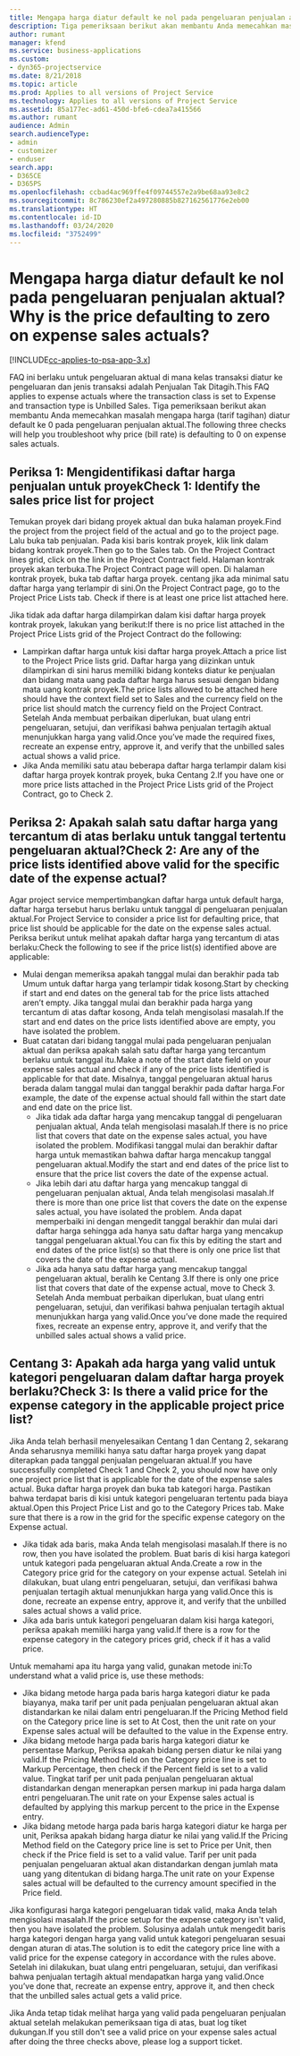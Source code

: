 ```yaml
---
title: Mengapa harga diatur default ke nol pada pengeluaran penjualan aktual?
description: Tiga pemeriksaan berikut akan membantu Anda memecahkan masalah mengapa harga diatur default ke 0 pada pengeluaran penjualan aktual.
author: rumant
manager: kfend
ms.service: business-applications
ms.custom:
- dyn365-projectservice
ms.date: 8/21/2018
ms.topic: article
ms.prod: Applies to all versions of Project Service
ms.technology: Applies to all versions of Project Service
ms.assetid: 85a177ec-ad61-450d-bfe6-cdea7a415566
ms.author: rumant
audience: Admin
search.audienceType:
- admin
- customizer
- enduser
search.app:
- D365CE
- D365PS
ms.openlocfilehash: ccbad4ac969ffe4f09744557e2a9be68aa93e8c2
ms.sourcegitcommit: 8c786230ef2a497280885b827162561776e2eb00
ms.translationtype: HT
ms.contentlocale: id-ID
ms.lasthandoff: 03/24/2020
ms.locfileid: "3752499"
---
```

# <a name="why-is-the-price-defaulting-to-zero-on-expense-sales-actuals"></a><span data-ttu-id="78e81-103">Mengapa harga diatur default ke nol pada pengeluaran penjualan aktual?</span><span class="sxs-lookup"><span data-stu-id="78e81-103">Why is the price defaulting to zero on expense sales actuals?</span></span>

[!INCLUDE[cc-applies-to-psa-app-3.x](../includes/cc-applies-to-psa-app-3x.md)]

<span data-ttu-id="78e81-104">FAQ ini berlaku untuk pengeluaran aktual di mana kelas transaksi diatur ke pengeluaran dan jenis transaksi adalah Penjualan Tak Ditagih.</span><span class="sxs-lookup"><span data-stu-id="78e81-104">This FAQ applies to expense actuals where the transaction class is set to Expense and transaction type is Unbilled Sales.</span></span> <span data-ttu-id="78e81-105">Tiga pemeriksaan berikut akan membantu Anda memecahkan masalah mengapa harga (tarif tagihan) diatur default ke 0 pada pengeluaran penjualan aktual.</span><span class="sxs-lookup"><span data-stu-id="78e81-105">The following three checks will help you troubleshoot why price (bill rate) is defaulting to 0 on expense sales actuals.</span></span>

## <a name="check-1-identify-the-sales-price-list-for-project"></a><span data-ttu-id="78e81-106">Periksa 1: Mengidentifikasi daftar harga penjualan untuk proyek</span><span class="sxs-lookup"><span data-stu-id="78e81-106">Check 1: Identify the sales price list for project</span></span>

<span data-ttu-id="78e81-107">Temukan proyek dari bidang proyek aktual dan buka halaman proyek.</span><span class="sxs-lookup"><span data-stu-id="78e81-107">Find the project from the project field of the actual and go to the project page.</span></span> <span data-ttu-id="78e81-108">Lalu buka tab penjualan. Pada kisi baris kontrak proyek, klik link dalam bidang kontrak proyek.</span><span class="sxs-lookup"><span data-stu-id="78e81-108">Then go to the Sales tab. On the Project Contract lines grid, click on the link in the Project Contract field.</span></span> <span data-ttu-id="78e81-109">Halaman kontrak proyek akan terbuka.</span><span class="sxs-lookup"><span data-stu-id="78e81-109">The Project Contract page will open.</span></span> <span data-ttu-id="78e81-110">Di halaman kontrak proyek, buka tab daftar harga proyek. centang jika ada minimal satu daftar harga yang terlampir di sini.</span><span class="sxs-lookup"><span data-stu-id="78e81-110">On the Project Contract page, go to the Project Price Lists tab. Check if there is at least one price list attached here.</span></span>

<span data-ttu-id="78e81-111">Jika tidak ada daftar harga dilampirkan dalam kisi daftar harga proyek kontrak proyek, lakukan yang berikut:</span><span class="sxs-lookup"><span data-stu-id="78e81-111">If there is no price list attached in the Project Price Lists grid of the Project Contract do the following:</span></span>

- <span data-ttu-id="78e81-112">Lampirkan daftar harga untuk kisi daftar harga proyek.</span><span class="sxs-lookup"><span data-stu-id="78e81-112">Attach a price list to the Project Price lists grid.</span></span> <span data-ttu-id="78e81-113">Daftar harga yang diizinkan untuk dilampirkan di sini harus memiliki bidang konteks diatur ke penjualan dan bidang mata uang pada daftar harga harus sesuai dengan bidang mata uang kontrak proyek.</span><span class="sxs-lookup"><span data-stu-id="78e81-113">The price lists allowed to be attached here should have the context field set to Sales and the currency field on the price list should match the currency field on the Project Contract.</span></span> <span data-ttu-id="78e81-114">Setelah Anda membuat perbaikan diperlukan, buat ulang entri pengeluaran, setujui, dan verifikasi bahwa penjualan tertagih aktual menunjukkan harga yang valid.</span><span class="sxs-lookup"><span data-stu-id="78e81-114">Once you’ve made the required fixes, recreate an expense entry, approve it, and verify that the unbilled sales actual shows a valid price.</span></span>
- <span data-ttu-id="78e81-115">Jika Anda memiliki satu atau beberapa daftar harga terlampir dalam kisi daftar harga proyek kontrak proyek, buka Centang 2.</span><span class="sxs-lookup"><span data-stu-id="78e81-115">If you have one or more price lists attached in the Project Price Lists grid of the Project Contract, go to Check 2.</span></span>

## <a name="check-2-are-any-of-the-price-lists-identified-above-valid-for-the-specific-date-of-the-expense-actual"></a><span data-ttu-id="78e81-116">Periksa 2: Apakah salah satu daftar harga yang tercantum di atas berlaku untuk tanggal tertentu pengeluaran aktual?</span><span class="sxs-lookup"><span data-stu-id="78e81-116">Check 2: Are any of the price lists identified above valid for the specific date of the expense actual?</span></span>

<span data-ttu-id="78e81-117">Agar project service mempertimbangkan daftar harga untuk default harga, daftar harga tersebut harus berlaku untuk tanggal di pengeluaran penjualan aktual.</span><span class="sxs-lookup"><span data-stu-id="78e81-117">For Project Service to consider a price list for defaulting price, that price list should be applicable for the date on the expense sales actual.</span></span> <span data-ttu-id="78e81-118">Periksa berikut untuk melihat apakah daftar harga yang tercantum di atas berlaku:</span><span class="sxs-lookup"><span data-stu-id="78e81-118">Check the following to see if the price list(s) identified above are applicable:</span></span>

- <span data-ttu-id="78e81-119">Mulai dengan memeriksa apakah tanggal mulai dan berakhir pada tab Umum untuk daftar harga yang terlampir tidak kosong.</span><span class="sxs-lookup"><span data-stu-id="78e81-119">Start by checking if start and end dates on the general tab for the price lists attached aren’t empty.</span></span> <span data-ttu-id="78e81-120">Jika tanggal mulai dan berakhir pada harga yang tercantum di atas daftar kosong, Anda telah mengisolasi masalah.</span><span class="sxs-lookup"><span data-stu-id="78e81-120">If the start and end dates on the price lists identified above are empty, you have isolated the problem.</span></span> 
- <span data-ttu-id="78e81-121">Buat catatan dari bidang tanggal mulai pada pengeluaran penjualan aktual dan periksa apakah salah satu daftar harga yang tercantum berlaku untuk tanggal itu.</span><span class="sxs-lookup"><span data-stu-id="78e81-121">Make a note of the start date field on your expense sales actual and check if any of the price lists identified is applicable for that date.</span></span> <span data-ttu-id="78e81-122">Misalnya, tanggal pengeluaran aktual harus berada dalam tanggal mulai dan tanggal berakhir pada daftar harga.</span><span class="sxs-lookup"><span data-stu-id="78e81-122">For example, the date of the expense actual should fall within the start date and end date on the price list.</span></span> 
    - <span data-ttu-id="78e81-123">Jika tidak ada daftar harga yang mencakup tanggal di pengeluaran penjualan aktual, Anda telah mengisolasi masalah.</span><span class="sxs-lookup"><span data-stu-id="78e81-123">If there is no price list that covers that date on the expense sales actual, you have isolated the problem.</span></span> <span data-ttu-id="78e81-124">Modifikasi tanggal mulai dan berakhir daftar harga untuk memastikan bahwa daftar harga mencakup tanggal pengeluaran aktual.</span><span class="sxs-lookup"><span data-stu-id="78e81-124">Modify the start and end dates of the price list to ensure that the price list covers the date of the expense actual.</span></span> 
    - <span data-ttu-id="78e81-125">Jika lebih dari atu daftar harga yang mencakup tanggal di pengeluaran penjualan aktual, Anda telah mengisolasi masalah.</span><span class="sxs-lookup"><span data-stu-id="78e81-125">If there is more than one price list that covers the date on the expense sales actual, you have isolated the problem.</span></span> <span data-ttu-id="78e81-126">Anda dapat memperbaiki ini dengan mengedit tanggal berakhir dan mulai dari daftar harga sehingga ada hanya satu daftar harga yang mencakup tanggal pengeluaran aktual.</span><span class="sxs-lookup"><span data-stu-id="78e81-126">You can fix this by editing the start and end dates of the price list(s) so that there is only one price list that covers the date of the expense actual.</span></span> 
    - <span data-ttu-id="78e81-127">Jika ada hanya satu daftar harga yang mencakup tanggal pengeluaran aktual, beralih ke Centang 3.</span><span class="sxs-lookup"><span data-stu-id="78e81-127">If there is only one price list that covers that date of the expense actual, move to Check 3.</span></span>
<span data-ttu-id="78e81-128">Setelah Anda membuat perbaikan diperlukan, buat ulang entri pengeluaran, setujui, dan verifikasi bahwa penjualan tertagih aktual menunjukkan harga yang valid.</span><span class="sxs-lookup"><span data-stu-id="78e81-128">Once you’ve done made the required fixes, recreate an expense entry, approve it, and verify that the unbilled sales actual shows a valid price.</span></span>

## <a name="check-3-is-there-a-valid-price-for-the-expense-category-in-the-applicable-project-price-list"></a><span data-ttu-id="78e81-129">Centang 3: Apakah ada harga yang valid untuk kategori pengeluaran dalam daftar harga proyek berlaku?</span><span class="sxs-lookup"><span data-stu-id="78e81-129">Check 3: Is there a valid price for the expense category in the applicable project price list?</span></span> 

<span data-ttu-id="78e81-130">Jika Anda telah berhasil menyelesaikan Centang 1 dan Centang 2, sekarang Anda seharusnya memiliki hanya satu daftar harga proyek yang dapat diterapkan pada tanggal penjualan pengeluaran aktual.</span><span class="sxs-lookup"><span data-stu-id="78e81-130">If you have successfully completed Check 1 and Check 2, you should now have only one project price list that is applicable for the date of the expense sales actual.</span></span> <span data-ttu-id="78e81-131">Buka daftar harga proyek dan buka tab kategori harga. Pastikan bahwa terdapat baris di kisi untuk kategori pengeluaran tertentu pada biaya aktual.</span><span class="sxs-lookup"><span data-stu-id="78e81-131">Open this Project Price List and go to the Category Prices tab. Make sure that there is a row in the grid for the specific expense category on the Expense actual.</span></span>
 
- <span data-ttu-id="78e81-132">Jika tidak ada baris, maka Anda telah mengisolasi masalah.</span><span class="sxs-lookup"><span data-stu-id="78e81-132">If there is no row, then you have isolated the problem.</span></span> <span data-ttu-id="78e81-133">Buat baris di kisi harga kategori untuk kategori pada pengeluaran aktual Anda.</span><span class="sxs-lookup"><span data-stu-id="78e81-133">Create a row in the Category price grid for the category on your expense actual.</span></span> <span data-ttu-id="78e81-134">Setelah ini dilakukan, buat ulang entri pengeluaran, setujui, dan verifikasi bahwa penjualan tertagih aktual menunjukkan harga yang valid.</span><span class="sxs-lookup"><span data-stu-id="78e81-134">Once this is done, recreate an expense entry, approve it, and verify that the unbilled sales actual shows a valid price.</span></span> 
- <span data-ttu-id="78e81-135">Jika ada baris untuk kategori pengeluaran dalam kisi harga kategori, periksa apakah memiliki harga yang valid.</span><span class="sxs-lookup"><span data-stu-id="78e81-135">If there is a row for the expense category in the category prices grid, check if it has a valid price.</span></span>

<span data-ttu-id="78e81-136">Untuk memahami apa itu harga yang valid, gunakan metode ini:</span><span class="sxs-lookup"><span data-stu-id="78e81-136">To understand what a valid price is, use these methods:</span></span>

- <span data-ttu-id="78e81-137">Jika bidang metode harga pada baris harga kategori diatur ke pada biayanya, maka tarif per unit pada penjualan pengeluaran aktual akan distandarkan ke nilai dalam entri pengeluaran.</span><span class="sxs-lookup"><span data-stu-id="78e81-137">If the Pricing Method field on the Category price line is set to At Cost, then the unit rate on your Expense sales actual will be defaulted to the value in the Expense entry.</span></span>
- <span data-ttu-id="78e81-138">Jika bidang metode harga pada baris harga kategori diatur ke persentase Markup, Periksa apakah bidang persen diatur ke nilai yang valid.</span><span class="sxs-lookup"><span data-stu-id="78e81-138">If the Pricing Method field on the Category price line is set to Markup Percentage, then check if the Percent field is set to a valid value.</span></span> <span data-ttu-id="78e81-139">Tingkat tarif per unit pada penjualan pengeluaran aktual distandarkan dengan menerapkan persen markup ini pada harga dalam entri pengeluaran.</span><span class="sxs-lookup"><span data-stu-id="78e81-139">The unit rate on your Expense sales actual is defaulted by applying this markup percent to the price in the Expense entry.</span></span>
- <span data-ttu-id="78e81-140">Jika bidang metode harga pada baris harga kategori diatur ke harga per unit, Periksa apakah bidang harga diatur ke nilai yang valid.</span><span class="sxs-lookup"><span data-stu-id="78e81-140">If the Pricing Method field on the Category price line is set to Price per Unit, then check if the Price field is set to a valid value.</span></span> <span data-ttu-id="78e81-141">Tarif per unit pada penjualan pengeluaran aktual akan distandarkan dengan jumlah mata uang yang ditentukan di bidang harga.</span><span class="sxs-lookup"><span data-stu-id="78e81-141">The unit rate on your Expense sales actual will be defaulted to the currency amount specified in the Price field.</span></span>

<span data-ttu-id="78e81-142">Jika konfigurasi harga kategori pengeluaran tidak valid, maka Anda telah mengisolasi masalah.</span><span class="sxs-lookup"><span data-stu-id="78e81-142">If the price setup for the expense category isn't valid, then you have isolated the problem.</span></span> <span data-ttu-id="78e81-143">Solusinya adalah untuk mengedit baris harga kategori dengan harga yang valid untuk kategori pengeluaran sesuai dengan aturan di atas.</span><span class="sxs-lookup"><span data-stu-id="78e81-143">The solution is to edit the category price line with a valid price for the expense category in accordance with the rules above.</span></span> <span data-ttu-id="78e81-144">Setelah ini dilakukan, buat ulang entri pengeluaran, setujui, dan verifikasi bahwa penjualan tertagih aktual mendapatkan harga yang valid.</span><span class="sxs-lookup"><span data-stu-id="78e81-144">Once you’ve done that, recreate an expense entry, approve it, and then check that the unbilled sales actual gets a valid price.</span></span>

<span data-ttu-id="78e81-145">Jika Anda tetap tidak melihat harga yang valid pada pengeluaran penjualan aktual setelah melakukan pemeriksaan tiga di atas, buat log tiket dukungan.</span><span class="sxs-lookup"><span data-stu-id="78e81-145">If you still don't see a valid price on your expense sales actual after doing the three checks above, please log a support ticket.</span></span>



